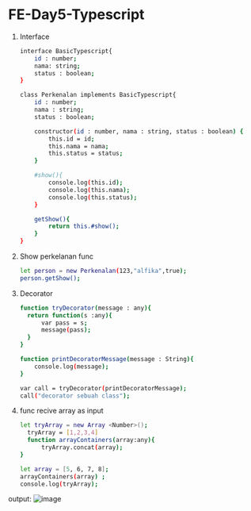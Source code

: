 # FE-Day5-Typescript

1. Interface
    ```sh
    interface BasicTypescript{
        id : number;
        nama: string;
        status : boolean;
    }

    class Perkenalan implements BasicTypescript{
        id : number;
        nama : string;
        status : boolean;

        constructor(id : number, nama : string, status : boolean) {
            this.id = id;
            this.nama = nama;
            this.status = status;
        }

        #show(){
            console.log(this.id);
            console.log(this.nama);
            console.log(this.status);
        }

        getShow(){
            return this.#show();
        }
    }
    ```
    
2. Show perkelanan func
    ```sh
    let person = new Perkenalan(123,"alfika",true);
    person.getShow();
    ```
    
3. Decorator
    ```sh
    function tryDecorator(message : any){
      return function(s :any){
          var pass = s;
          message(pass);
      }
    }

    function printDecoratorMessage(message : String){
        console.log(message);
    }

    var call = tryDecorator(printDecoratorMessage);
    call("decorator sebuah class");
    ```
    
4. func recive array as input
    ```sh
    let tryArray = new Array <Number>();
      tryArray = [1,2,3,4]
      function arrayContainers(array:any){
          tryArray.concat(array);
    }

    let array = [5, 6, 7, 8];
    arrayContainers(array) ;
    console.log(tryArray);
    ```
    
output:
![image](https://user-images.githubusercontent.com/38674801/191964979-a632f39b-230f-4153-9ab6-d5fd0025f038.png)
